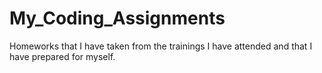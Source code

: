 # My_Coding_Assignments
Homeworks that I have taken from the trainings I have attended and that I have prepared for myself.
